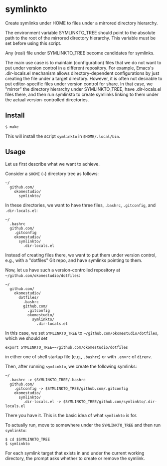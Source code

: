 # symlinkto

Create symlinks under HOME to files under a mirrored directory
hierarchy.

The environment variable SYMLINKTO_TREE should point to the absolute
path to the root of the mirrored directory hierarchy. This variable
must be set before using this script.

Any (real) file under SYMLINKTO_TREE become candidates for symlinks.

The main use case is to maintain (configuration) files that we do not
want to put under version control in a different repository. For
example, Emacs's .dir-locals.el mechanism allows directory-dependent
configurations by just creating the file under a target directory.
However, it is often not desirable to put editor-specific files under
version control for share. In that case, we "mirror" the directory
hierarchy under SYMLINKTO_TREE, have .dir-locals.el files there, and
then run symlinkto to create symlinks linking to them under the actual
version-controlled directories.

## Install

``` shellsession
$ make
```

This will install the script `symlinkto` in `$HOME/.local/bin`.

## Usage

Let us first describe what we want to achieve.

Consider a `$HOME` (`~`) directory tree as follows:

``` text
~/
  github.com/
    okomestudio/
      symlinkto/
```

In these directories, we want to have three files, `.bashrc`,
`.gitconfig`, and `.dir-locals.el`:

``` text
~/
  .bashrc
  github.com/
    .gitconfig
    okomestudio/
      symlinkto/
        .dir-locals.el
```

Instead of creating files there, we want to put them under version
control, e.g., with a "dotfiles" Git repo, and have symlinks pointing
to them.

Now, let us have such a version-controlled repository at
`~/github.com/okomestudio/dotfiles`:


``` text
~/
  github.com/
    okomestudio/
      dotfiles/
        .bashrc
        github.com/
          .gitconfig
          okomestudio/
            symlinkto/
              .dir-locals.el
```

In this case, we set `SYMLINKTO_TREE` to
`~/github.com/okomestudio/dotfiles`, which we should set

``` shell
export SYMLINKTO_TREE=~/github.com/okomestudio/dotfiles
```

in either one of shell startup file (e.g., `.bashrc`) or with `.envrc`
of `direnv`.

Then, after running `symlinkto`, we create the following symlinks:

``` text
~/
  .bashrc -> $SYMLINKTO_TREE/.bashrc
  github.com/
    .gitconfig -> $SYMLINKTO_TREE/github.com/.gitconfig
    okomestudio/
      symlinkto/
        .dir-locals.el -> $SYMLINKTO_TREE/github.com/symlinkto/.dir-locals.el
```

There you have it. This is the basic idea of what `symlinkto` is for.

To actually run, move to somewhere under the `SYMLINKTO_TREE` and then
run `symlinkto`:

``` shellsession
$ cd $SYMLINKTO_TREE
$ symlinkto
```

For each symlink target that exists in and under the current working
directory, the prompt asks whether to create or remove the symlink.
